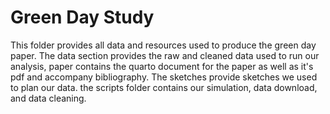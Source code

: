 # Green Day Study
This folder provides all data and resources used to produce the green day paper. The data section provides the raw and cleaned data used to run our analysis, paper contains the quarto document for the paper as well as it's pdf and accompany bibliography. The sketches provide sketches we used to plan our data. the scripts folder contains our simulation, data download, and data cleaning.
